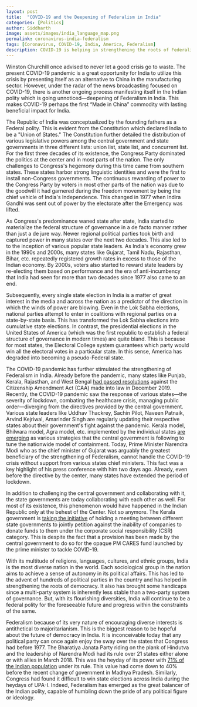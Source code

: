 ```yaml
---
layout: post
title:  "COVID-19 and the Deepening of Federalism in India"
categories: [Politics]
author: Siddharth
image: assets/images/india_language_map.png
permalink: coronavirus-india-federalism
tags: [Coronavirus, COVID-19, India, America, Federalism]
description: COVID-19 is helping in strengthening the roots of Federalism in India.
---
```

Winston Churchill once advised to never let a good crisis go to waste. The present COVID-19 pandemic is a great opportunity for India to utilize this crisis by presenting itself as an alternative to China in the manufacturing sector. However, under the radar of the news broadcasting focused on COVID-19, there is another ongoing process manifesting itself in the Indian polity which is going unnoticed—deepening of Federalism in India. This makes COVID-19 perhaps the first &ldquo;Made in China&rdquo; commodity with lasting beneficial impact for India.

The Republic of India was conceptualized by the founding fathers as a Federal polity. This is evident from the Constitution which declared India to be a "Union of States." The Constitution further detailed the distribution of various legislative powers among the central government and state governments in three different lists: union list, state list, and concurrent list. For the first three decades of its existence, the Congress Party dominated the politics at the center and in most parts of the nation. The only challenges to Congress's hegemony during this time came from southern states. These states harbor strong linguistic identities and were the first to install non-Congress governments. The continuous rewarding of power to the Congress Party by voters in most other parts of the nation was due to the goodwill it had garnered during the freedom movement by being the chief vehicle of India's Independence. This changed in 1977 when Indira Gandhi was sent out of power by the electorate after the Emergency was lifted.

As Congress's predominance waned state after state, India started to materialize the federal structure of governance in a de facto manner rather than just a de jure way. Newer regional political parties took birth and captured power in many states over the next two decades. This also led to to the inception of various popular state leaders. As India's economy grew in the 1990s and 2000s, many states like Gujarat, Tamil Nadu, Rajasthan, Bihar, etc. repeatedly registered growth rates in excess to those of the Indian economy. By 2000s, voters also started to reward state leaders by re-electing them based on performance and the era of anti-incumbency that India had seen for more than two decades since 1977 also came to an end. 

Subsequently, every single state election in India is a matter of great interest in the media and across the nation as a predictor of the direction in which the winds of power are blowing. Even in the Lok Sabha elections, national parties attempt to enter in coalitions with regional parties on a state-by-state basis. This has transformed the Lok Sabha elections into cumulative state elections. In contrast, the presidential elections in the United States of America (which was the first republic to establish a federal structure of governance in modern times) are quite bland. This is because for most states, the Electoral College system guarantees which party would win all the electoral votes in a particular state. In this sense, America has degraded into becoming a pseudo-Federal state.

The COVID-19 pandemic has further stimulated the strengthening of Federalism in India. Already before the pandemic, many states like Punjab, Kerala, Rajasthan, and West Bengal <a target="_blank" href="https://www.indiatoday.in/india/story/anti-caa-resolution-west-bengal-mamata-banerjee-1640574-2020-01-27">had passed resolutions</a> against the Citizenship Amendment Act (CAA) made into law in December 2019. Recently, the COVID-19 pandemic saw the response of various states—the severity of lockdown, combating the healthcare crisis, managing public order—diverging from the directives provided by the central government. Various state leaders like Uddhav Thackrey,  Sachin Pilot, Naveen Patnaik, Arvind Kejriwal, Amarinder Singh are regularly updating their respective states about their government's fight against the pandemic. Kerala model, Bhilwara model, Agra model, etc. implemented by the individual states <a target="_blank" href="https://indianexpress.com/article/explained/pathanamthitta-bhilwara-agra-model-on-coronavirus-india-lockdown-covid-19-hotspots-6359654/">are emerging</a> as various strategies that the central government is following to tune the nationwide model of containment. Today, Prime Minister Narendra Modi who as the chief minister of Gujarat was arguably the greatest beneficiary of the strengthening of Federalism, cannot handle the COVID-19 crisis without support from various states chief ministers. This fact was a key highlight of his press conference with him two days ago. Already, even before the directive by the center, many states have extended the period of lockdown.

In addition to challenging the central government and collaborating with it, the state governments are today collaborating with each other as well. For most of its existence, this phenomenon would have happened in the Indian Republic only at the behest of the Center. Not so anymore. The Kerala government is <a target="_blank" href="https://www.telegraphindia.com/india/coronavirus-crisis-centre-extends-scope-of-csr-donations-to-cares-but-leaves-out-chief-minsters-funds/cid/1764245">taking the initiative</a> of holding a meeting between different state governments to jointly petition against the inability of companies to donate funds to them under the corporate social responsibility (CSR) category. This is despite the fact that a provision has been made by the central government to do so for the opaque PM CARES fund launched by the prime minister to tackle COVID-19.

With its multitude of religions, languages, cultures, and ethnic groups, India is the most diverse nation in the world. Each sociological group in the nation aims to achieve a sense of autonomy in its political affairs. This has led to the advent of hundreds of political parties in the country and has helped in strengthening the roots of democracy. It also has brought some handicaps since a multi-party system is inherently less stable than a two-party system of governance. But, with its flourishing diversities, India will continue to be a federal polity for the foreseeable future and progress within the constraints of the same.

Federalism because of its very nature of encouraging diverse interests is antithetical to majoritarianism. This is the biggest reason to be hopeful about the future of democracy in India. It is inconceivable today that any political party can once again enjoy the sway over the states that Congress had before 1977. The Bharatiya Janata Party riding on the plank of Hindutva and the leadership of Narendra Modi had its rule over 21 states either alone or with allies in March 2018. This was the heyday of its power with <a target="_blank" href="https://www.bloombergquint.com/politics/51-indians-now-live-in-bjp-ruled-states-down-from-2017-peak-of-71">71% of the Indian population</a> under its rule. This value had come down to 40% before the recent change of government in Madhya Pradesh. Similarly, Congress had found it difficult to win state elections across India during the heydays of UPA-I. Indeed, Federalism has emerged as the great balancer of the Indian polity, capable of humbling down the pride of any political figure or ideology.